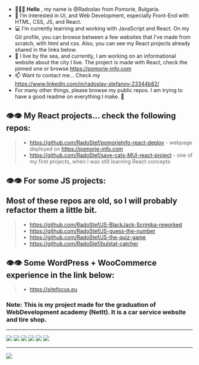 - 🙂👋🏻 **Hello** , my name is @Radoslav from Pomorie, Bulgaria.
- 💞️ I’m interested in  UI, and Web Development, especially Front-End with HTML, CSS, JS, and React. 
- 💻 I’m currently learning and working with JavaScript and React. On my Git profile, you can browse between a few websites that I've made from scratch, with html and css. Also, you can see my React projects already shared in the links below.
- 🌊 I live by the sea, and currently, I am working on an informational website about the city I live. The project is made with React, check the pinned one or browse https://pomorie-info.com
- 📫 Want to contact me... Check my https://www.linkedin.com/in/radoslav-stefanov-23344b82/
- For many other things, please browse my public repos. I am trying to have a good readme on everything I make. 🙂
  
## 👁👁 My React projects... check the following repos:
> - https://github.com/RadoStef/pomorieInfo-react-deploy - webpage deployed on https://pomorie-info.com
> - https://github.com/RadoStef/save-cats-MUI-react-project - one of my first projects, when I was still learning React concepts

## 👁👁 For some JS projects: </p> Most of these repos are old, so I will probably refactor them a little bit.
> - https://github.com/RadoStef/JS-BlackJack-Scrimba-reworked
> - https://github.com/RadoStef/JS-guess-the-number
> - https://github.com/RadoStef/JS-the-quiz-game
> - https://github.com/RadoStef/bulstat-catcher
## 👁👁 Some WordPress + WooCommerce experience in the link below:
> - https://sitefocus.eu
### Note: This is my project made for the graduation of WebDevelopment academy (NetIt). It is a car service website and tire shop.

<hr>
<div>
 <img src='https://sitefocus.eu/radoslav/html.png'>
 <img src='https://sitefocus.eu/radoslav/css.png'>
 <img src='https://sitefocus.eu/radoslav/less.png'>
 <img src='https://sitefocus.eu/radoslav/js.png'>
 <img src='https://sitefocus.eu/radoslav/react.png'>
 <img src='https://sitefocus.eu/radoslav/mui.png'>
</div>
<hr>

![](https://komarev.com/ghpvc/?username=RadoStef)
